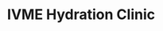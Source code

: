 ---
title: "IVME Hydration Clinic"
url: /chicago/ivme-hydration-clinic/
shop: nutrition supplements
---